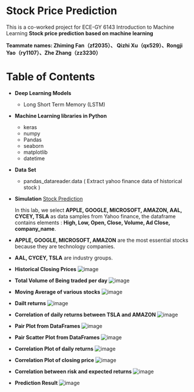 # Stock Price Prediction
This is a co-worked project for ECE-GY 6143 Introduction to Machine Learning
**Stock price prediction based on machine learning**


**Teammate names: Zhiming Fan（zf2035）、 Qizhi Xu（qx529）、Rongji Yao（ry1107）、Zhe Zhang（zz3230）**
# <h1> Table of Contents
  * **Deep Learning Models**
    * Long Short Term Memory (LSTM)
  * **Machine Learning libraries in Python**
    * keras
    * numpy
    * Pandas
    * seaborn
    * matplotlib
    * datetime
  * **Data Set**
    * pandas_datareader.data ( Extract yahoo finance data of historical stock )
  * **Simulation**
    [Stock Prediction]( https://github.com/zhezhangue/StockPrediction/blob/main/Protential_Method/model.ipynb )
    
    In this lab, we select **APPLE, GOOGLE, MICROSOFT, AMAZON, AAL, CYCEY, TSLA** as data samples from Yahoo finance, the dataframe contains elements : **High, Low, Open, Close, Volume, Ad Close, company_name**.
  * **APPLE, GOOGLE, MICROSOFT, AMAZON** are the most essential stocks because they are technology companies.
  * **AAL, CYCEY, TSLA** are industry groups.
  * **Historical Closing Prices**
    ![image](https://github.com/f619341268/hello-world/blob/master/stock_2.jpg)
  * **Total Volume of Being traded per day**
    ![image](https://github.com/f619341268/hello-world/blob/master/stock_3.jpg)
  * **Moving Average of various stocks**
    ![image](https://github.com/f619341268/hello-world/blob/master/stock_5.jpg)
  * **Dailt returns**
    ![image](https://github.com/f619341268/hello-world/blob/master/stock_6.jpg)
  * **Correlation of daily returns between TSLA and AMAZON**
    ![image](https://github.com/f619341268/hello-world/blob/master/stock_7.jpg)
  * **Pair Plot from DataFrames**
    ![image](https://github.com/f619341268/hello-world/blob/master/stock_8.png)
  * **Pair Scatter Plot from DataFrames**
    ![image](https://github.com/f619341268/hello-world/blob/master/stock_9.png)
  * **Correlation Plot of daily returns**
    ![image](https://github.com/f619341268/hello-world/blob/master/stock_10.png)
  * **Correlation Plot of closing price**
    ![image](https://github.com/f619341268/hello-world/blob/master/stock_11.png)
  * **Correlation between risk and expected returns**
    ![image](https://github.com/f619341268/hello-world/blob/master/stock_12.png)
  * **Prediction Result**
    ![image](https://github.com/f619341268/hello-world/blob/master/result_1.png)
